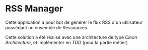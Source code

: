 # RSS Manager

Cette application a pour but de générer le flux RSS d'un utilisateur possédant un ensemble de Ressources.

Cette solution a été réalisé avec une architecture de type *Clean Architecture*, et implémenter en *TDD* (pour la partie métier)